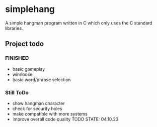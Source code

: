 # simplehang
A simple hangman program written in C which only uses the C standard libraries.

## Project todo

 ### FINISHED
 - basic gameplay
 - win/loose
 - basic word/phrase selection
 ### Still ToDo
 - show hangman character
 - check for security holes
 - make compatible with more systems
 - Improve overall code quality
 TODO STATE: 04.10.23

